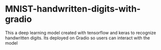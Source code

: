# MNIST-handwritten-digits-with-gradio
This a deep learning model created with tensorflow and keras to recognize handwritten digits. Its deployed on Gradio so users can interact with the model
